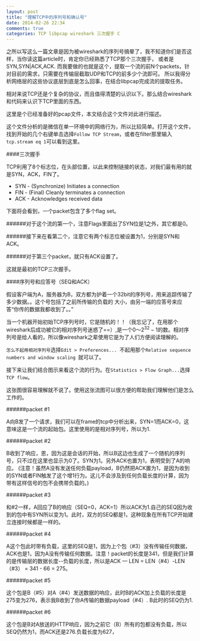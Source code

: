 ```yaml
---
layout: post
title: "理解TCP中的序列号和确认号"
date: 2014-02-26 22:34
comments: true
categories: TCP libpcap wireshark 三次握手 C
---
```


之所以写这么一篇文章是因为被wireshark的序列号搞晕了，我不知道你们是否这样，当你读这篇article时，肯定你已经熟悉了TCP那个三次握手，
或者是SYN,SYN|ACK,ACK. 而我要做的也就是这个，提取一个流的前N个packets，针对目前的需求，只需要在传输层截取UDP和TCP的前多少个流即可。
所以我得分析网络层的这些协议底层到底是怎么回事，在结合libpcap完成流的提取任务。

相对来说TCP还是个复杂的协议，而且值得清楚的认识以下。那么结合wireshark和代码来认识下TCP里面的东西。

这里是个已经准备好的pcap文件，本文结合这个文件对此进行描述。

这个文件分析的是微信在单一环境中的网络行为，所以比较简单。打开这个文件，找到开始的几个右键单击选择`Follow TCP Stream`，或者在filter那里输入`tcp.stream eq 1`可以看到这里。

####三次握手

TCP利用了8个标志位，在头部位置，以此来控制链接的状态，对我们最有用的就是SYN，ACK，FIN了。

* SYN - (Synchronize) Initiates a connection
* FIN - (Final) Cleanly terminates a connection
* ACK - Acknowledges received data

下面将会看到，一个packet包含了多个flag set。

######对于这个流的第一个，注意Flags里面出了SYN位是1之外，其它都是0。

######接下来在看第二个，注意它有两个标志位被设置为1，分别是SYN和ACK。

######对于第三个packet，就只有ACK设置了。

这就是最初的TCP三次握手。

####序列号和应答号（SEQ和ACK）

假设客户端为A，服务器为B，双方都为护着一个32bit的序列号，用来追踪传输了多少数据。。这个号包括了之前所传输的负载的
大小，由另一端的应答号来应答“你传的数据我都收到了。。”

当一个机器开始初始TCP序列号时，它是随机的！！（我忘记了，在用那个wireshark后成功被它的相对序列号迷惑了==）,是一个0～$2^32-1$的数。相对序列号是给人看的，所以像wireshark之辈使用它是为了人们方便阅读理解的。

`怎么不起用相对序列号`选择`Edit > Preferences... `不起用那个`Relative sequence numbers and window scaling `就可以了。

接下来让我们结合图示来看这个流的行为。在`Statistics > Flow Graph...`选择`TCP flow`。

这张图很容易理解就不说了。使用这张流图可以很方便的帮助我们理解他们是怎么工作的。

######packet #1

A向B发了一个请求，我们可以在frame的tcp中分析出来，SYN=1而ACK=0，这意味这是一个流的起始包。这里使用的是相对序列号，所以为1.

######packet #2

B收到了响应，恩，因为这是会话的开始，所以B这边也生成了一个随机的序列号，只不过在这里也显示为0了。SYN为1。另外ACK也置为1，表明受到了A的响应。
(注意！虽然A没有发送任何负载payload，B仍然把ACK置为1，是因为收到的SYN或者FIN触发了这个增1行为。这儿不会涉及到任何负载长度的计算，因为带有这样信号的包不会携带负载的。)

######packet #3

和#2一样，A回应了B的响应（SEQ=0，ACK=1）所以ACK为1.自己的SEQ因为收到的包中有SYN所以变为1。此时，双方的SEQ都是1，这种现象在所有TCP开始建立连接时候都是一样的。

######packet #4

A这个包此时带有负载，这里的SEQ是1，因为上个包（#3）没有传输任何数据，ACK也是1，因为A没有传输任何数据。注意！packet的长度是341，但是我们计算的是传输层的数据长度--负载的长度，所以是ACK — LEN = LEN（#4）-LEN（#3） = 341 - 66 = 275。

######packet #5

这个包是B（#5）对A（#4）发送数据的响应，此时B的ACK加上负载的长度是275变为276，表示我B收到了你A传输的数据payload（#4）. B此时的SEQ仍为1.

######packet #6

这个包是B对A放送的HTTP响应，因为之前它（B）所有的包都没有负载，所以SEQ仍然为1，而ACK还是276.负载长度为627，


